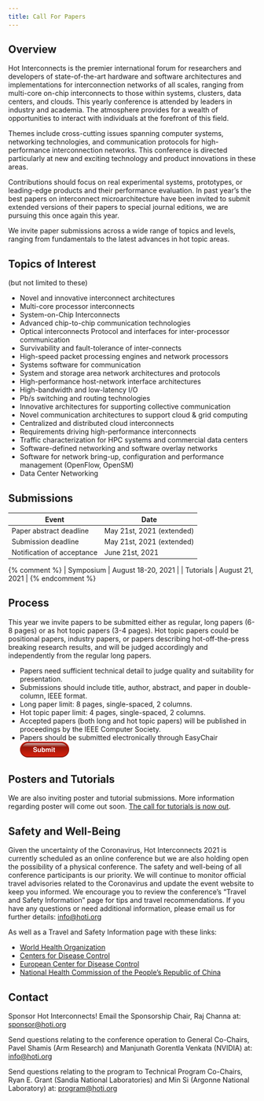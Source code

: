 ```yaml
---
title: Call For Papers
---
```


## Overview

Hot Interconnects is the premier international forum for researchers and developers of state-of-the-art hardware and software architectures and implementations for interconnection networks of all scales, ranging from multi-core on-chip interconnects to those within systems, clusters, data centers, and clouds.  This yearly conference is attended by leaders in industry and academia. The atmosphere provides for a wealth of opportunities to interact with individuals at the forefront of this field.

Themes include cross-cutting issues spanning computer systems, networking technologies, and communication protocols for high-performance interconnection networks. This conference is directed particularly at new and exciting technology and product innovations in these areas. 

Contributions should focus on real experimental systems, prototypes, or leading-edge products and their performance evaluation. In past year’s the best papers on interconnect microarchitecture have been invited to submit extended versions of their papers to special journal editions, we are pursuing this once again this year.

We invite paper submissions across a wide range of topics and levels, ranging from fundamentals to the latest advances in hot topic areas.

## Topics of Interest

(but not limited to these)

* Novel and innovative interconnect architectures 
* Multi-core processor interconnects 
* System-on-Chip Interconnects 
* Advanced chip-to-chip communication technologies 
* Optical interconnects Protocol and interfaces for inter-processor communication 
* Survivability and fault-tolerance of inter-connects 
* High-speed packet processing engines and network processors 
* Systems software for communication
* System and storage area network architectures and protocols
* High-performance host-network interface architectures 
* High-bandwidth and low-latency I/O 
* Pb/s switching and routing technologies 
* Innovative architectures for supporting collective communication 
* Novel communication architectures to support cloud & grid computing 
* Centralized and distributed cloud interconnects 
* Requirements driving high-performance interconnects
* Traffic characterization for HPC systems and commercial data centers
* Software-defined networking and software overlay networks
* Software for network bring-up, configuration and performance management (OpenFlow, OpenSM)
* Data Center Networking

## Submissions

| Event                      | Date               |
| -------------------------- | ------------------ |
| Paper abstract deadline    | May 21st, 2021 (extended)      |
| Submission deadline        | May 21st, 2021 (extended)     |
| Notification of acceptance | June 21st, 2021    |

{% comment %}
| Symposium                  | August 18-20, 2021 |
| Tutorials                  | August 21, 2021    |
{% endcomment %}


## Process

This year we invite papers to be submitted either as regular, long papers (6-8 pages) or as hot topic papers (3-4 pages). Hot topic papers could be positional papers, industry papers, or papers describing hot-off-the-press breaking research results, and will be judged accordingly and independently from the regular long papers.

* Papers need sufficient technical detail to judge quality and suitability for presentation.
* Submissions should include title, author, abstract, and paper in double-column, IEEE format.
* Long paper limit: 8 pages, single-spaced, 2 columns.
* Hot topic paper limit: 4 pages, single-spaced, 2 columns.
* Accepted papers (both long and hot topic papers) will be published in proceedings by the IEEE Computer Society.
* Papers should be submitted electronically through EasyChair [![Submit Paper](assets/img/red-submit-button-md.png)](https://easychair.org/my/conference?conf=hoti28)

## Posters and Tutorials

We are also inviting poster and tutorial submissions. More information regarding poster will come out soon. [The call for tutorials is now out](call-for-tutorials.html).

## Safety and Well-Being

Given the uncertainty of the Coronavirus, Hot Interconnects 2021 is currently scheduled as an online conference but we are also holding open the possibility of a physical conference.
The safety and well-being of all conference participants is our priority. We will continue to monitor official travel advisories related to the Coronavirus and update the event website to keep you informed. We encourage you to review the conference’s “Travel and Safety Information” page for tips and travel recommendations. If you have any questions or need additional information, please email us for further details: info@hoti.org

As well as a Travel and Safety Information page with these links:
* [World Health Organization](https://www.who.int/health-topics/coronavirus)
* [Centers for Disease Control](https://www.cdc.gov/coronavirus/2019-ncov/index.html)
* [European Center for Disease Control](https://www.ecdc.europa.eu/)
* [National Health Commission of the People’s Republic of China](http://en.nhc.gov.cn)

## Contact

Sponsor Hot Interconnects!  Email the Sponsorship Chair, Raj Channa
at: sponsor@hoti.org

Send questions relating to the conference operation to General Co-Chairs,
Pavel Shamis (Arm Research)
and Manjunath Gorentla Venkata (NVIDIA)
at: info@hoti.org

Send questions relating to the program to Technical Program Co-Chairs,
Ryan E. Grant (Sandia National Laboratories)
and Min Si (Argonne National Laboratory)
at: program@hoti.org
